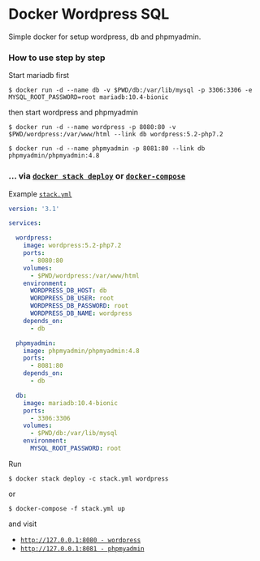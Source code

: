 # Docker Wordpress SQL

Simple docker for setup wordpress, db and phpmyadmin.

### How to use step by step

Start mariadb first

``` console
$ docker run -d --name db -v $PWD/db:/var/lib/mysql -p 3306:3306 -e MYSQL_ROOT_PASSWORD=root mariadb:10.4-bionic
```

then start wordpress and phpmyadmin

``` console
$ docker run -d --name wordpress -p 8080:80 -v $PWD/wordpress:/var/www/html --link db wordpress:5.2-php7.2
```

``` console
$ docker run -d --name phpmyadmin -p 8081:80 --link db phpmyadmin/phpmyadmin:4.8
```

### ... via [`docker stack deploy`](https://docs.docker.com/engine/reference/commandline/stack_deploy/) or [`docker-compose`](https://github.com/docker/compose)

Example [`stack.yml`](https://github.com/Pipekung/docker-wordpress-sql/blob/master/stack.yml)

``` yml
version: '3.1'

services:

  wordpress:
    image: wordpress:5.2-php7.2
    ports:
      - 8080:80
    volumes:
      - $PWD/wordpress:/var/www/html
    environment:
      WORDPRESS_DB_HOST: db
      WORDPRESS_DB_USER: root
      WORDPRESS_DB_PASSWORD: root
      WORDPRESS_DB_NAME: wordpress
    depends_on:
      - db

  phpmyadmin:
    image: phpmyadmin/phpmyadmin:4.8
    ports:
      - 8081:80
    depends_on:
      - db

  db:
    image: mariadb:10.4-bionic
    ports:
      - 3306:3306
    volumes:
      - $PWD/db:/var/lib/mysql
    environment:
      MYSQL_ROOT_PASSWORD: root

```

Run

``` console
$ docker stack deploy -c stack.yml wordpress
```

or

``` console
$ docker-compose -f stack.yml up
```

and visit

- [`http://127.0.0.1:8080 - wordpress`](http://127.0.0.1:8080)
- [`http://127.0.0.1:8081 - phpmyadmin`](http://127.0.0.1:8081)
